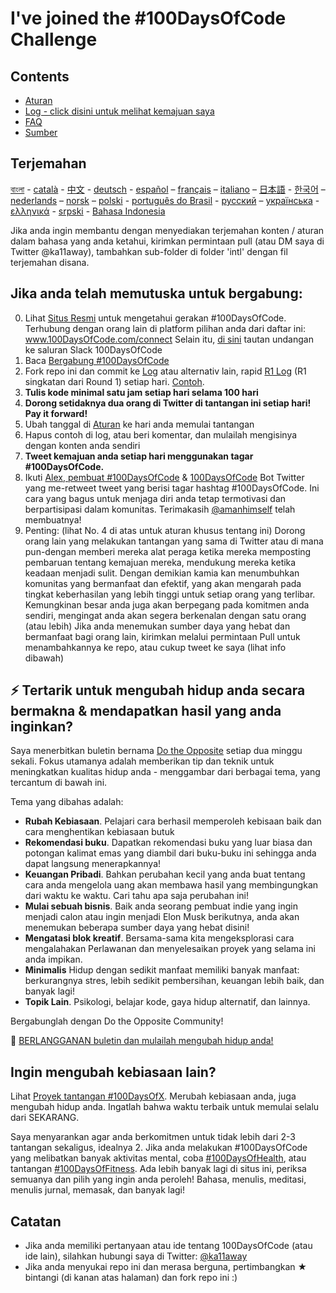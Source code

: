 # I've joined the #100DaysOfCode Challenge

## Contents

- [Aturan](rules.md)
- [Log - click disini untuk melihat kemajuan saya](log.md)
- [FAQ](FAQ.md)
- [Sumber](resources.md)

## Terjemahan

[বাংলা](intl/bn/README.md) - [català](intl/ca/README.md) - [中文](intl/ch/README.md) - [deutsch](intl/de/README.md) - [español](intl/es/README.md) – [français](intl/fr/FAQ-fr.md) – [italiano](intl/it/README.md) – [日本語](intl/ja/README.md) - [한국어](intl/ko/README-ko.md) – [nederlands](intl/nl/README.md) – [norsk](intl/no/README.md) – [polski](intl/pl/README.md) - [português do Brasil](intl/pt-br/LEIAME.md) - [русский](intl/ru/README-ru.md) – [українська](intl/ua/README-ua.md) - [ελληνικά](intl/el/README.md) - [srpski](intl/sr/README-sr.md) - [Bahasa Indonesia](intl/id/README.md)

Jika anda ingin membantu dengan menyediakan terjemahan konten / aturan dalam bahasa yang anda ketahui, kirimkan permintaan pull (atau DM saya di Twitter @ka11away), tambahkan sub-folder di folder 'intl' dengan fil terjemahan disana.

## Jika anda telah memutuska untuk bergabung:

0.  Lihat [Situs Resmi](http://100daysofcode.com/) untuk mengetahui gerakan #100DaysOfCode. Terhubung dengan orang lain di platform pilihan anda dari daftar ini: www.100DaysOfCode.com/connect
    Selain itu, [di sini](https://www.100daysofcode.com/slack) tautan undangan ke saluran Slack 100DaysOfCode
1.  Baca [Bergabung #100DaysOfCode](https://medium.freecodecamp.com/join-the-100daysofcode-556ddb4579e4)
2.  Fork repo ini dan commit ke [Log](log.md) atau alternativ lain, rapid [R1 Log](r1-log.md) (R1 singkatan dari Round 1) setiap hari. [Contoh](https://github.com/Kallaway/100-days-kallaway-log).
3.  **Tulis kode minimal satu jam setiap hari selama 100 hari**
4.  **Dorong setidaknya dua orang di Twitter di tantangan ini setiap hari! Pay it forward!**
5.  Ubah tanggal di [Aturan](rules.md) ke hari anda memulai tantangan
6.  Hapus contoh di log, atau beri komentar, dan mulailah mengisinya dengan konten anda sendiri
7.  **Tweet kemajuan anda setiap hari menggunakan tagar #100DaysOfCode.**
8.  Ikuti [Alex, pembuat #100DaysOfCode](https://twitter.com/ka11away) & [100DaysOfCode](https://twitter.com/_100DaysOfCode) Bot Twitter yang me-retweet tweet yang berisi tagar hashtag #100DaysOfCode. Ini cara yang bagus untuk menjaga diri anda tetap termotivasi dan berpartisipasi dalam komunitas. Terimakasih [@amanhimself](https://twitter.com/amanhimself) telah membuatnya!
9.  Penting: (lihat No. 4 di atas untuk aturan khusus tentang ini) Dorong orang lain yang melakukan tantangan yang sama di Twitter atau di mana pun-dengan memberi mereka alat peraga ketika mereka memposting pembaruan tentang kemajuan mereka, mendukung mereka ketika keadaan menjadi sulit. Dengan demikian kamia kan menumbuhkan komunitas yang bermanfaat dan efektif, yang akan mengarah pada tingkat keberhasilan yang lebih tinggi untuk setiap orang yang terlibar. Kemungkinan besar anda juga akan berpegang pada komitmen anda sendiri, mengingat anda akan segera berkenalan dengan satu orang (atau lebih)
    Jika anda menemukan sumber daya yang hebat dan bermanfaat bagi orang lain, kirimkan melalui permintaan Pull untuk menambahkannya ke repo, atau cukup tweet ke saya (lihat info dibawah)

## ⚡ Tertarik untuk mengubah hidup anda secara bermakna & mendapatkan hasil yang anda inginkan?

Saya menerbitkan buletin bernama [Do the Opposite](https://dotheopposite.substack.com/) setiap dua minggu sekali. Fokus utamanya adalah memberikan tip dan teknik untuk meningkatkan kualitas hidup anda - menggambar dari berbagai tema, yang tercantum di bawah ini.

Tema yang dibahas adalah:

- **Rubah Kebiasaan**. Pelajari cara berhasil memperoleh kebisaan baik dan cara menghentikan kebiasaan butuk
- **Rekomendasi buku**. Dapatkan rekomendasi buku yang luar biasa dan potongan kalimat emas yang diambil dari buku-buku ini sehingga anda dapat langsung menerapkannya!
- **Keuangan Pribadi**. Bahkan perubahan kecil yang anda buat tentang cara anda mengelola uang akan membawa hasil yang membingungkan dari waktu ke waktu. Cari tahu apa saja perubahan ini!
- **Mulai sebuah bisnis**. Baik anda seorang pembuat indie yang ingin menjadi calon atau ingin menjadi Elon Musk berikutnya, anda akan menemukan beberapa sumber daya yang hebat disini!
- **Mengatasi blok kreatif**. Bersama-sama kita mengeksplorasi cara mengalahakan Perlawanan dan menyelesaikan proyek yang selama ini anda impikan.
- **Minimalis** Hidup dengan sedikit manfaat memiliki banyak manfaat: berkurangnya stres, lebih sedikit pembersihan, keuangan lebih baik, dan banyak lagi!
- **Topik Lain**. Psikologi, belajar kode, gaya hidup alternatif, dan lainnya.

Bergabunglah dengan Do the Opposite Community!

💌 [BERLANGGANAN buletin dan mulailah mengubah hidup anda!](https://dotheopposite.substack.com/)

## Ingin mengubah kebiasaan lain?

Lihat [Proyek tantangan #100DaysOfX](http://100daysofx.com/). Merubah kebiasaan anda, juga mengubah hidup anda. Ingatlah bahwa waktu terbaik untuk memulai selalu dari SEKARANG.

Saya menyarankan agar anda berkomitmen untuk tidak lebih dari 2-3 tantangan sekaligus, idealnya 2. Jika anda melakukan #100DaysOfCode yang melibatkan banyak aktivitas mental, coba [#100DaysOfHealth](http://100daysofx.com/where-x-is/health/), atau tantangan [#100DaysOfFitness](http://100daysofx.com/challenges/). Ada lebih banyak lagi di situs ini, periksa semuanya dan pilih yang ingin anda peroleh! Bahasa, menulis, meditasi, menulis jurnal, memasak, dan banyak lagi!

## Catatan

- Jika anda memiliki pertanyaan atau ide tentang 100DaysOfCode (atau ide lain), silahkan hubungi saya di Twitter: [@ka11away](https://twitter.com/ka11away)
- Jika anda menyukai repo ini dan merasa berguna, pertimbangkan &#9733; bintangi (di kanan atas halaman) dan fork repo ini :)
